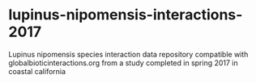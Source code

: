 # lupinus-nipomensis-interactions-2017
Lupinus nipomensis species interaction data repository compatible with globalbioticinteractions.org from a study completed in spring 2017 in coastal california
